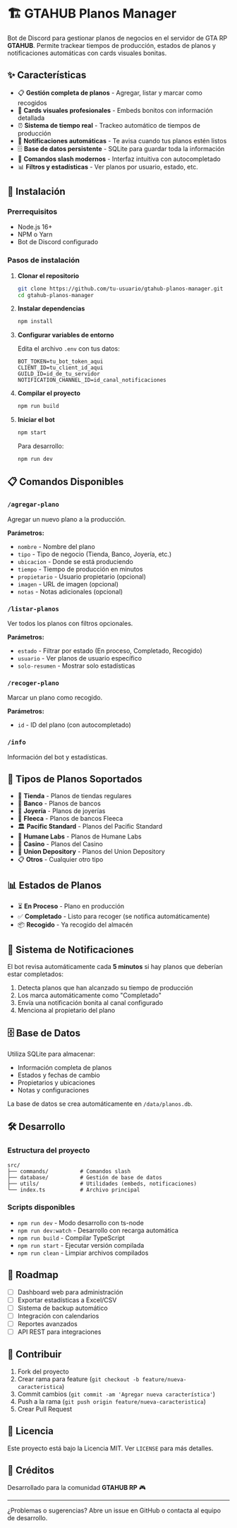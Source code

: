 # 🏗️ GTAHUB Planos Manager

Bot de Discord para gestionar planos de negocios en el servidor de GTA RP **GTAHUB**. Permite trackear tiempos de producción, estados de planos y notificaciones automáticas con cards visuales bonitas.

## ✨ Características

- 📋 **Gestión completa de planos** - Agregar, listar y marcar como recogidos
- 🎨 **Cards visuales profesionales** - Embeds bonitos con información detallada
- ⏰ **Sistema de tiempo real** - Trackeo automático de tiempos de producción
- 🔔 **Notificaciones automáticas** - Te avisa cuando tus planos estén listos
- 🗄️ **Base de datos persistente** - SQLite para guardar toda la información
- 🎯 **Comandos slash modernos** - Interfaz intuitiva con autocompletado
- 📊 **Filtros y estadísticas** - Ver planos por usuario, estado, etc.

## 🚀 Instalación

### Prerrequisitos
- Node.js 16+ 
- NPM o Yarn
- Bot de Discord configurado

### Pasos de instalación

1. **Clonar el repositorio**
   ```bash
   git clone https://github.com/tu-usuario/gtahub-planos-manager.git
   cd gtahub-planos-manager
   ```

2. **Instalar dependencias**
   ```bash
   npm install
   ```

3. **Configurar variables de entorno**
   
   Edita el archivo `.env` con tus datos:
   ```env
   BOT_TOKEN=tu_bot_token_aqui
   CLIENT_ID=tu_client_id_aqui
   GUILD_ID=id_de_tu_servidor
   NOTIFICATION_CHANNEL_ID=id_canal_notificaciones
   ```

4. **Compilar el proyecto**
   ```bash
   npm run build
   ```

5. **Iniciar el bot**
   ```bash
   npm start
   ```

   Para desarrollo:
   ```bash
   npm run dev
   ```

## 📋 Comandos Disponibles

### `/agregar-plano`
Agregar un nuevo plano a la producción.

**Parámetros:**
- `nombre` - Nombre del plano
- `tipo` - Tipo de negocio (Tienda, Banco, Joyería, etc.)
- `ubicacion` - Donde se está produciendo
- `tiempo` - Tiempo de producción en minutos
- `propietario` - Usuario propietario (opcional)
- `imagen` - URL de imagen (opcional)
- `notas` - Notas adicionales (opcional)

### `/listar-planos`
Ver todos los planos con filtros opcionales.

**Parámetros:**
- `estado` - Filtrar por estado (En proceso, Completado, Recogido)
- `usuario` - Ver planos de usuario específico
- `solo-resumen` - Mostrar solo estadísticas

### `/recoger-plano`
Marcar un plano como recogido.

**Parámetros:**
- `id` - ID del plano (con autocompletado)

### `/info`
Información del bot y estadísticas.

## 🎨 Tipos de Planos Soportados

- 🏪 **Tienda** - Planos de tiendas regulares
- 🏦 **Banco** - Planos de bancos
- 💎 **Joyería** - Planos de joyerías
- 🏧 **Fleeca** - Planos de bancos Fleeca
- 🏛️ **Pacific Standard** - Planos del Pacific Standard
- 🧪 **Humane Labs** - Planos de Humane Labs
- 🎰 **Casino** - Planos del Casino
- 🚛 **Union Depository** - Planos del Union Depository
- 📋 **Otros** - Cualquier otro tipo

## 📊 Estados de Planos

- ⏳ **En Proceso** - Plano en producción
- ✅ **Completado** - Listo para recoger (se notifica automáticamente)
- 📦 **Recogido** - Ya recogido del almacén

## 🔔 Sistema de Notificaciones

El bot revisa automáticamente cada **5 minutos** si hay planos que deberían estar completados:

1. Detecta planos que han alcanzado su tiempo de producción
2. Los marca automáticamente como "Completado"
3. Envía una notificación bonita al canal configurado
4. Menciona al propietario del plano

## 🗄️ Base de Datos

Utiliza SQLite para almacenar:
- Información completa de planos
- Estados y fechas de cambio
- Propietarios y ubicaciones
- Notas y configuraciones

La base de datos se crea automáticamente en `/data/planos.db`.

## 🛠️ Desarrollo

### Estructura del proyecto
```
src/
├── commands/          # Comandos slash
├── database/          # Gestión de base de datos
├── utils/             # Utilidades (embeds, notificaciones)
└── index.ts           # Archivo principal
```

### Scripts disponibles
- `npm run dev` - Modo desarrollo con ts-node
- `npm run dev:watch` - Desarrollo con recarga automática
- `npm run build` - Compilar TypeScript
- `npm run start` - Ejecutar versión compilada
- `npm run clean` - Limpiar archivos compilados

## 🎯 Roadmap

- [ ] Dashboard web para administración
- [ ] Exportar estadísticas a Excel/CSV
- [ ] Sistema de backup automático
- [ ] Integración con calendarios
- [ ] Reportes avanzados
- [ ] API REST para integraciones

## 🤝 Contribuir

1. Fork del proyecto
2. Crear rama para feature (`git checkout -b feature/nueva-caracteristica`)
3. Commit cambios (`git commit -am 'Agregar nueva característica'`)
4. Push a la rama (`git push origin feature/nueva-caracteristica`)
5. Crear Pull Request

## 📝 Licencia

Este proyecto está bajo la Licencia MIT. Ver `LICENSE` para más detalles.

## 👥 Créditos

Desarrollado para la comunidad **GTAHUB RP** 🎮

---

¿Problemas o sugerencias? Abre un issue en GitHub o contacta al equipo de desarrollo.
